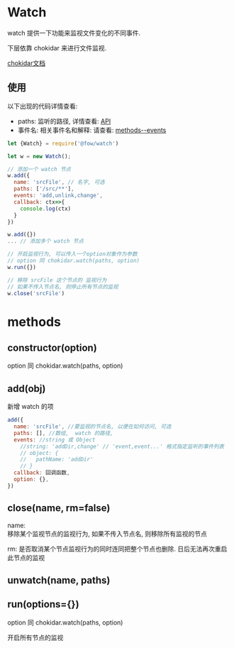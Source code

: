 # Watch
watch 提供一下功能来监视文件变化的不同事件.

下层依靠 chokidar 来进行文件监视.

[chokidar文档](https://github.com/paulmillr/chokidar)

## 使用

以下出现的代码详情查看:

- paths: 监听的路径, 详情查看: [API](https://github.com/paulmillr/chokidar#api)
- 事件名: 相关事件名和解释: 请查看: [methods--events](https://github.com/paulmillr/chokidar#methods--events)

```js
let {Watch} = require('@fow/watch')

let w = new Watch();

// 添加一个 watch 节点
w.add({
  name: 'srcFile', // 名字, 可选
  paths: ['/src/**'],
  events: 'add,unlink,change',
  callback: ctx=>{
    console.log(ctx)
  }
})

w.add({}) 
... // 添加多个 watch 节点

// 开启监视行为, 可以传入一个option对象作为参数
// option 同 chokidar.watch(paths, option)
w.run({})

// 移除 srcFile 这个节点的 监视行为
// 如果不传入节点名, 则停止所有节点的监视
w.close('srcFile')

```


# methods

## constructor(option)
 option 同 chokidar.watch(paths, option)

## add(obj)
新增 watch 的项

```js
add({
  name: 'srcFile', //要监视的节点名, 以便在如何访问, 可选
  paths: [], //数组,  watch 的路径, 
  events: //string 或 Object
    //string: 'addDir,change' // 'event,event...' 格式指定监听的事件列表
    // object: {
    //   pathName: 'addDir'
    // }
  callback: 回调函数,
  option: {}, 
})
```


## close(name, rm=false)

name:  
移除某个监视节点的监视行为, 
如果不传入节点名, 则移除所有监视的节点

rm: 是否取消某个节点监视行为的同时连同把整个节点也删除. 日后无法再次重启此节点的监视

## unwatch(name, paths)

## run(options={})

 option 同 chokidar.watch(paths, option)

开启所有节点的监视